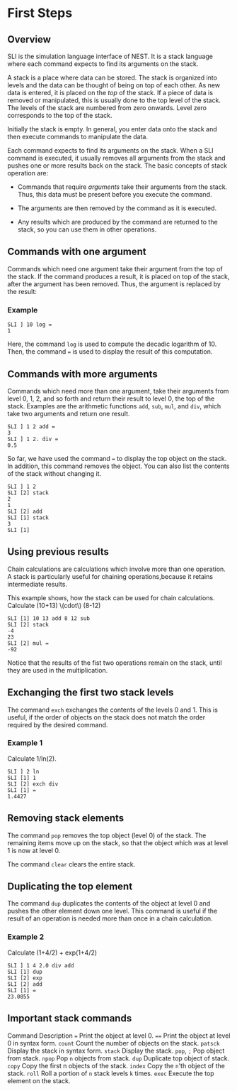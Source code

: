 First Steps
===========

Overview
--------

SLI is the simulation language interface of NEST. It is a stack language where
each command expects to find its arguments on the stack.

A stack is a place where data can be stored. The stack is
 organized into levels and the data can be thought of being on top
 of each other. As new data is entered, it is placed on the
*top* of the stack. If a piece of data is removed or
 manipulated, this is usually done to the top level of the stack.
 The levels of the stack are numbered from zero onwards. Level zero
 corresponds to the top of the stack.

Initially the stack is empty. In general, you enter data onto the
 stack and then execute commands to manipulate the data.

Each command expects to find its arguments on the stack. When a
 SLI command is executed, it usually removes all arguments from
 the stack and pushes one or more results back on the stack.
 The basic concepts of stack operation are:

-   Commands that require *arguments* take their arguments from the stack. Thus,
    this data must be present before you execute the command.

-   The arguments are then removed by the command as it is executed.

-   Any results which are produced by the command are returned to the stack, so
    you can use them in other operations.

Commands with one argument
--------------------------

Commands which need one argument take their argument from the top
 of the stack. If the command produces a result, it is placed on
 top of the stack, after the argument has been removed. Thus, the
 argument is replaced by the result:

### Example

    SLI ] 10 log =
    1

Here, the command `log` is used to compute the decadic logarithm of 10. Then,
the command `=` is used to display the result of this computation.

Commands with more arguments
----------------------------

Commands which need more than one argument, take their arguments from level 0,
1, 2, and so forth and return their result to level 0, the top of the stack.
Examples are the arithmetic functions `add`, `sub`, `mul`, and `div`, which
take two arguments and return one result.

    SLI ] 1 2 add =
    3
    SLI ] 1 2. div =
    0.5

So far, we have used the command `=` to display the top object on the stack. In
addition, this command removes the object. You can also list the contents of the
stack without changing it.

    SLI ] 1 2
    SLI [2] stack
    2
    1
    SLI [2] add
    SLI [1] stack
    3
    SLI [1]

Using previous results
----------------------

Chain calculations are calculations which involve more than one operation. A
stack is particularly useful for chaining operations,because it retains
intermediate results.

This example shows, how the stack can be used for chain calculations. Calculate
(10+13) \\(cdot\\) (8-12)

    SLI [1] 10 13 add 8 12 sub
    SLI [2] stack
    -4
    23
    SLI [2] mul =
    -92                                                                              

Notice that the results of the fist two operations remain on the stack, until
they are used in the multiplication.

Exchanging the first two stack levels
-------------------------------------

The command `exch` exchanges the contents of the levels 0 and 1. This is useful,
if the order of objects on the stack does not match the order required by the
desired command.

### Example 1

Calculate 1/ln(2).

    SLI ] 2 ln
    SLI [1] 1
    SLI [2] exch div
    SLI [1] =
    1.4427

Removing stack elements
-----------------------

The command `pop` removes the top object (level 0) of the stack. The remaining
items move up on the stack, so that the object which was at level 1 is now at
level 0.

The command `clear` clears the entire stack.

Duplicating the top element
---------------------------

The command `dup` duplicates the contents of the object at
level 0 and pushes the other element down one level.
This command is useful if the result of an operation is needed
more than once in a chain calculation.

### Example 2

Calculate (1+4/2) + exp(1+4/2)

    SLI ] 1 4 2.0 div add
    SLI [1] dup
    SLI [2] exp
    SLI [2] add
    SLI [1] =
    23.0855

Important stack commands
------------------------

Command
Description
`=`
Print the object at level 0.
`==`
Print the object at level 0 in syntax form.
`count`
Count the number of objects on the stack.
`patsck`
Display the stack in syntax form.
`stack`
Display the stack.
`pop`, `;`
Pop object from stack.
`npop`
Pop `n` objects from stack.
`dup`
Duplicate top object of stack.
`copy`
Copy the first n objects of the stack.
`index`
Copy the `n`'th object of the stack.
`roll`
Roll a portion of `n` stack levels `k` times.
`exec`
Execute the top element on the stack.

